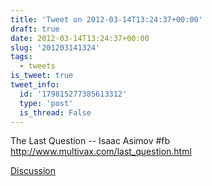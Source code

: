 ```yaml
---
title: 'Tweet on 2012-03-14T13:24:37+00:00'
draft: true
date: 2012-03-14T13:24:37+00:00
slug: '201203141324'
tags:
  - tweets
is_tweet: true
tweet_info:
  id: '179815277385613312'
  type: 'post'
  is_thread: False
---
```




The Last Question -- Isaac Asimov #fb <http://www.multivax.com/last_question.html>

[Discussion](https://x.com/sytelus/status/179815277385613312)
